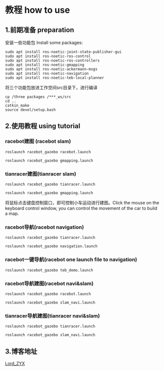 # 教程 how to use

## 1.前期准备 preparation

安装一些功能包 Install some packages:

```
sudo apt install ros-noetic-joint-state-publisher-gui
sudo apt install ros-noetic-ros-control
sudo apt install ros-noetic-ros-controllers
sudo apt install ros-noetic-gmapping
sudo apt install ros-noetic-ackermann-msgs
sudo apt install ros-noetic-navigation
sudo apt install ros-noetic-teb-local-planner
```

将三个功能包放进工作空间src目录下，进行编译

```
cp /three packages /***_ws/src
cd ..
catkin_make
source devel/setup.bash
```

## 2.使用教程 using tutorial

### racebot建图 (racebot slam)

```
roslaunch racebot_gazebo racebot.launch

roslaunch racebot_gazebo gmapping.launch
```

### tianracer建图(tianracer slam)

```
roslaunch racebot_gazebo tianracer.launch

roslaunch racebot_gazebo gmapping.launch
```

将鼠标点击键盘控制窗口，即可控制小车运动进行建图。Click the mouse on the keyboard control window, you can control the movement of the car to build a map.

### racebot导航(racebot navigation)

```
roslaunch racebot_gazebo tianracer.launch

roslaunch racebot_gazebo navigation.launch
```

### racebot一键导航(racebot one launch file to navigation)

```
roslaunch racebot_gazebo teb_demo.launch
```

### racebot导航建图(racebot navi&slam)

```
roslaunch racebot_gazebo racebot.launch

roslaunch racebot_gazebo slam_navi.launch
```

### tianracer导航建图(tianracer navi&slam)

```
roslaunch racebot_gazebo tianracer.launch

roslaunch racebot_gazebo slam_navi.launch 
```

## 3.博客地址

[Lord_ZYX](https://blog.csdn.net/qq_48427527?type=blog)

